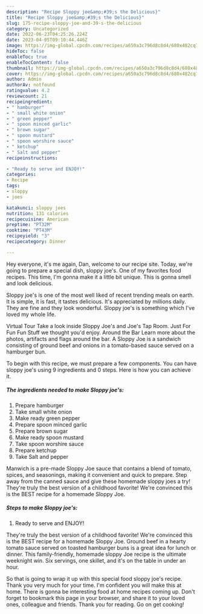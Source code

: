 ```yaml
---
description: "Recipe Sloppy joe&amp;#39;s the Delicious}"
title: "Recipe Sloppy joe&amp;#39;s the Delicious}"
slug: 175-recipe-sloppy-joe-and-39-s-the-delicious
category: Uncategorized
date: 2022-06-23T04:25:26.224Z
date: 2023-04-05T09:10:44.446Z
image: https://img-global.cpcdn.com/recipes/a650a3c796d8c8d4/680x482cq70/sloppy-joes-recipe-main-photo.jpg
hideToc: false
enableToc: true
enableTocContent: false
thumbnail: https://img-global.cpcdn.com/recipes/a650a3c796d8c8d4/680x482cq70/sloppy-joes-recipe-main-photo.jpg
cover: https://img-global.cpcdn.com/recipes/a650a3c796d8c8d4/680x482cq70/sloppy-joes-recipe-main-photo.jpg
author: Admin
authorAv: notfound
ratingvalue: 4.2
reviewcount: 21
recipeingredient:
- " hamburger"
- " small white onion"
- " green pepper"
- " spoon minced garlic"
- " brown sugar"
- " spoon mustard"
- " spoon worshire sauce"
- " ketchup"
- " Salt and pepper"
recipeinstructions:

- "Ready to serve and ENJOY!"
categories:
- Recipe
tags:
- sloppy
- joes

katakunci: sloppy joes 
nutrition: 131 calories
recipecuisine: American
preptime: "PT32M"
cooktime: "PT43M"
recipeyield: "3"
recipecategory: Dinner

---
```



Hey everyone, it's me again, Dan, welcome to our recipe site. Today, we're going to prepare a special dish, sloppy joe&#39;s. One of my favorites food recipes. This time, I'm gonna make it a little bit unique. This is gonna smell and look delicious.

Sloppy joe&#39;s is one of the most well liked of recent trending meals on earth. It is simple, it is fast, it tastes delicious. It's appreciated by millions daily. They are fine and they look wonderful. Sloppy joe&#39;s is something which I've loved my whole life.

Virtual Tour Take a look inside Sloppy Joe&#39;s and Joe&#39;s Tap Room. Just For Fun Fun Stuff we thought you&#39;d enjoy. Around the Bar Learn more about the photos, artifacts and flags around the bar. A Sloppy Joe is a sandwich consisting of ground beef and onions in a tomato-based sauce served on a hamburger bun.


To begin with this recipe, we must prepare a few components. You can have sloppy joe&#39;s using 9 ingredients and 0 steps. Here is how you can achieve it.

<!--inarticleads1-->

##### The ingredients needed to make Sloppy joe&#39;s:

1. Prepare  hamburger
1. Take  small white onion
1. Make ready  green pepper
1. Prepare  spoon minced garlic
1. Prepare  brown sugar
1. Make ready  spoon mustard
1. Take  spoon worshire sauce
1. Prepare  ketchup
1. Take  Salt and pepper


Manwich is a pre-made Sloppy Joe sauce that contains a blend of tomato, spices, and seasonings, making it convenient and quick to prepare. Step away from the canned sauce and give these homemade sloppy joes a try! They&#39;re truly the best version of a childhood favorite! We&#39;re convinced this is the BEST recipe for a homemade Sloppy Joe. 

<!--inarticleads2-->

##### Steps to make Sloppy joe&#39;s:


1. Ready to serve and ENJOY!

They&#39;re truly the best version of a childhood favorite! We&#39;re convinced this is the BEST recipe for a homemade Sloppy Joe. Ground beef in a hearty tomato sauce served on toasted hamburger buns is a great idea for lunch or dinner. This family-friendly, homemade sloppy Joe recipe is the ultimate weeknight win. Six servings, one skillet, and it&#39;s on the table in under an hour. 

So that is going to wrap it up with this special food sloppy joe&#39;s recipe. Thank you very much for your time. I'm confident you will make this at home. There is gonna be interesting food at home recipes coming up. Don't forget to bookmark this page in your browser, and share it to your loved ones, colleague and friends. Thank you for reading. Go on get cooking!
